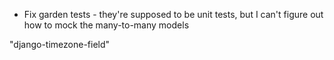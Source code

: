 - Fix garden tests - they're supposed to be unit tests, but I can't figure out how to mock the many-to-many models

"django-timezone-field"